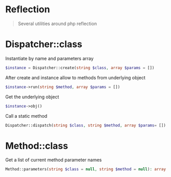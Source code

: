 # Reflection

>Several utilities around php reflection 

# Dispatcher::class

Instantiate by name and parameters array

```php
$instance = Dispatcher::create(string $class, array $params = [])
```

After create and instance allow to methods from underlying object

```php
$instance->run(string $method, array $params = [])
```

Get the underlying object

```php
$instance->obj()
```

Call a static method

```php
Dispatcher::dispatch(string $class, string $method, array $params= [])
```

# Method::class

Get a list of current method parameter names

```php
Method::parameters(string $class = null, string $method = null): array
```
